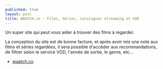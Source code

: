 ```yaml
---
published: true
layout: post
title: WAATCH.co - Films, Séries, catalogues streaming et VOD
---
```


Un super site qui peut vous aider à trouver des films à regarder.

La conçeption du site est de bonne facture, et après avoir mis une note aux films et séries regardées, il sera possible d'accèder aux recommandations, de filtrer selon le service VOD, l'année de sortie, le genre, etc...

- [waatch.co](https://fr-fr.waatch.co)
